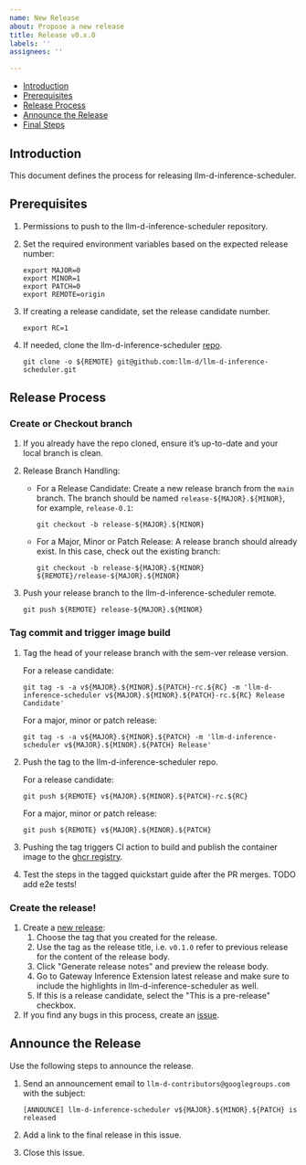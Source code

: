 ```yaml
---
name: New Release
about: Propose a new release
title: Release v0.x.0
labels: ''
assignees: ''

---
```


- [Introduction](#introduction)
- [Prerequisites](#prerequisites)
- [Release Process](#release-process)
- [Announce the Release](#announce-the-release)
- [Final Steps](#final-steps)

## Introduction

This document defines the process for releasing llm-d-inference-scheduler.

## Prerequisites

1. Permissions to push to the llm-d-inference-scheduler repository.

1. Set the required environment variables based on the expected release number:

   ```shell
   export MAJOR=0
   export MINOR=1
   export PATCH=0
   export REMOTE=origin
   ```

1. If creating a release candidate, set the release candidate number.

   ```shell
   export RC=1
   ```
1. If needed, clone the llm-d-inference-scheduler [repo].

   ```shell
   git clone -o ${REMOTE} git@github.com:llm-d/llm-d-inference-scheduler.git
   ```

## Release Process

### Create or Checkout branch 

1. If you already have the repo cloned, ensure it’s up-to-date and your local branch is clean.

1. Release Branch Handling:
   - For a Release Candidate:
     Create a new release branch from the `main` branch. The branch should be named `release-${MAJOR}.${MINOR}`, for example, `release-0.1`:

     ```shell
     git checkout -b release-${MAJOR}.${MINOR}
     ```

   - For a Major, Minor or Patch Release:
     A release branch should already exist. In this case, check out the existing branch:

     ```shell
     git checkout -b release-${MAJOR}.${MINOR} ${REMOTE}/release-${MAJOR}.${MINOR}
     ```

1. Push your release branch to the llm-d-inference-scheduler remote.

    ```shell
    git push ${REMOTE} release-${MAJOR}.${MINOR}
    ```

### Tag commit and trigger image build

1. Tag the head of your release branch with the sem-ver release version.

   For a release candidate:

    ```shell
    git tag -s -a v${MAJOR}.${MINOR}.${PATCH}-rc.${RC} -m 'llm-d-inference-scheduler v${MAJOR}.${MINOR}.${PATCH}-rc.${RC} Release Candidate'
    ```

   For a major, minor or patch release:

    ```shell
    git tag -s -a v${MAJOR}.${MINOR}.${PATCH} -m 'llm-d-inference-scheduler v${MAJOR}.${MINOR}.${PATCH} Release'
    ```

1. Push the tag to the llm-d-inference-scheduler repo.

   For a release candidate:

    ```shell
    git push ${REMOTE} v${MAJOR}.${MINOR}.${PATCH}-rc.${RC}
    ```

   For a major, minor or patch release:

    ```shell
    git push ${REMOTE} v${MAJOR}.${MINOR}.${PATCH}
    ```

1. Pushing the tag triggers CI action to build and publish the container image to the [ghcr registry].
1. Test the steps in the tagged quickstart guide after the PR merges. TODO add e2e tests! <!-- link to an e2e tests once we have such one -->

### Create the release!

1. Create a [new release]:
    1. Choose the tag that you created for the release.
    1. Use the tag as the release title, i.e. `v0.1.0` refer to previous release for the content of the release body.
    1. Click "Generate release notes" and preview the release body.
    1. Go to Gateway Inference Extension latest release and make sure to include the highlights in llm-d-inference-scheduler as well.
    1. If this is a release candidate, select the "This is a pre-release" checkbox.
1. If you find any bugs in this process, create an [issue].

## Announce the Release

Use the following steps to announce the release.

1. Send an announcement email to `llm-d-contributors@googlegroups.com` with the subject:

   ```shell
   [ANNOUNCE] llm-d-inference-scheduler v${MAJOR}.${MINOR}.${PATCH} is released
   ```

1. Add a link to the final release in this issue.

1. Close this issue.

[repo]: https://github.com/llm-d/llm-d-inference-scheduler
[ghcr registry]: https://github.com/llm-d/llm-d-inference-scheduler/pkgs/container/llm-d-inference-scheduler
[new release]: https://github.com/llm-d/llm-d-inference-scheduler/releases/new
[issue]: https://github.com/llm-d/llm-d-inference-scheduler/issues/new/choose
